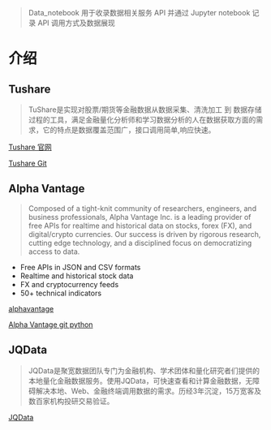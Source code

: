 
> Data_notebook 用于收录数据相关服务 API 并通过 Jupyter notebook 记录 API 调用方式及数据展现

# 介绍

## Tushare

> TuShare是实现对股票/期货等金融数据从数据采集、清洗加工 到 数据存储过程的工具，满足金融量化分析师和学习数据分析的人在数据获取方面的需求，它的特点是数据覆盖范围广，接口调用简单,响应快速。

[Tushare 官网](https://tushare.pro/register?reg=232248)

[Tushare Git](https://github.com/waditu/tushare)


## Alpha Vantage

> Composed of a tight-knit community of researchers, engineers, and business professionals, Alpha Vantage Inc. is a leading provider of free APIs for realtime and historical data on stocks, forex (FX), and digital/crypto currencies. Our success is driven by rigorous research, cutting edge technology, and a disciplined focus on democratizing access to data.

- Free APIs in JSON and CSV formats
- Realtime and historical stock data
- FX and cryptocurrency feeds 
- 50+ technical indicators


[alphavantage](https://www.alphavantage.co)

[Alpha Vantage git python](https://github.com/RomelTorres/alpha_vantage)

## JQData

> JQData是聚宽数据团队专门为金融机构、学术团体和量化研究者们提供的本地量化金融数据服务。使用JQData，可快速查看和计算金融数据，无障碍解决本地、Web、金融终端调用数据的需求。历经3年沉淀，15万宽客及数百家机构投研交易验证。

[JQData](https://www.joinquant.com/help/api/help?name=JQData)